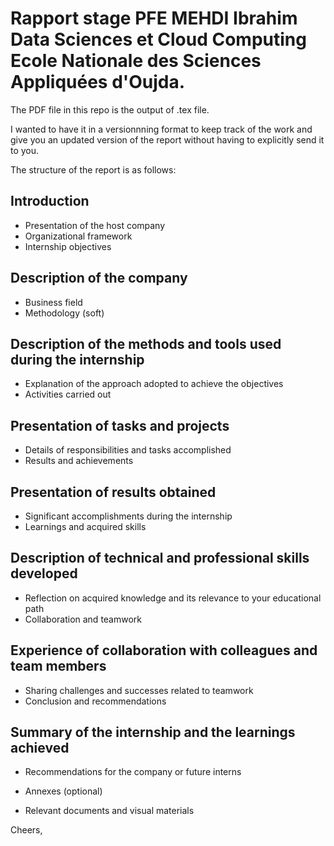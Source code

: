 # Rapport stage PFE MEHDI Ibrahim Data Sciences et Cloud Computing Ecole Nationale des Sciences Appliquées d'Oujda.

The PDF file in this repo is the output of .tex file.


I wanted to have it in a versionnning format to keep track of the work and give you an updated version of the report without having to explicitly send it to you.



The structure of the report is as follows: 

## Introduction

- Presentation of the host company
- Organizational framework
- Internship objectives

## Description of the company

- Business field
- Methodology (soft)

## Description of the methods and tools used during the internship

- Explanation of the approach adopted to achieve the objectives
- Activities carried out

## Presentation of tasks and projects

- Details of responsibilities and tasks accomplished
- Results and achievements 

## Presentation of results obtained 

- Significant accomplishments during the internship
- Learnings and acquired skills

## Description of technical and professional skills developed

- Reflection on acquired knowledge and its relevance to your educational path
- Collaboration and teamwork

## Experience of collaboration with colleagues and team members

- Sharing challenges and successes related to teamwork
- Conclusion and recommendations

## Summary of the internship and the learnings achieved

- Recommendations for the company or future interns
- Annexes (optional)

- Relevant documents and visual materials

Cheers,
